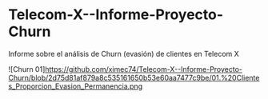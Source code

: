 # Telecom-X--Informe-Proyecto-Churn
Informe sobre el análisis de Churn (evasión) de clientes en Telecom X


![Churn 01]https://github.com/ximec74/Telecom-X--Informe-Proyecto-Churn/blob/2d75d81af879a8c535161650b53e60aa7477c9be/01.%20Clientes_Proporcion_Evasion_Permanencia.png
